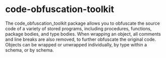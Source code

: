 # code-obfuscation-toolkit
The code_obfuscation_toolkit package allows you to obfuscate the source code of a variety of stored programs, including procedures, functions, package bodies, and type bodies. When wrapping an object, all comments and line breaks are also removed, to further obfuscate the original code. Objects can be wrapped or unwrapped individually, by type within a schema, or by schema.
